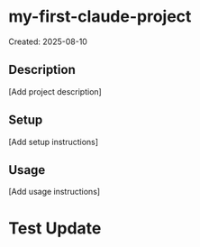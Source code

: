 # my-first-claude-project

Created: 2025-08-10

## Description
[Add project description]

## Setup
[Add setup instructions]

## Usage
[Add usage instructions]
# Test Update

